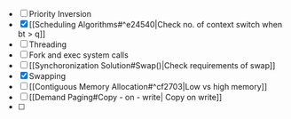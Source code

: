 - [ ] Priority Inversion
- [x] [[Scheduling Algorithms#^e24540|Check no. of context switch when bt > q]]
- [ ] Threading
- [ ] Fork and exec system calls
- [ ] [[Synchoronization Solution#Swap()|Check  requirements of swap]]
- [x] Swapping
- [ ] [[Contiguous Memory Allocation#^cf2703|Low vs high memory]]
- [ ] [[Demand Paging#Copy - on - write| Copy on write]]
- [ ] 